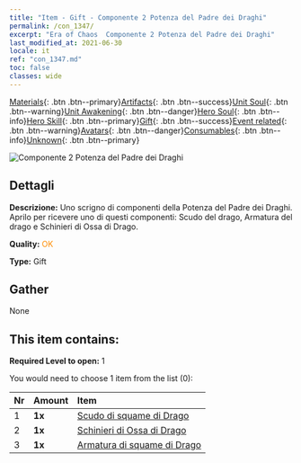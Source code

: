 ```yaml
---
title: "Item - Gift - Componente 2 Potenza del Padre dei Draghi"
permalink: /con_1347/
excerpt: "Era of Chaos  Componente 2 Potenza del Padre dei Draghi"
last_modified_at: 2021-06-30
locale: it
ref: "con_1347.md"
toc: false
classes: wide
---
```

 [Materials](/ItemsIT/){: .btn .btn--primary}[Artifacts](/ItemsIT/Artifacts/){: .btn .btn--success}[Unit Soul](/ItemsIT/UnitSoul/){: .btn .btn--warning}[Unit Awakening](/ItemsIT/UnitAwakening/){: .btn .btn--danger}[Hero Soul](/ItemsIT/HeroSoul/){: .btn .btn--info}[Hero Skill](/ItemsIT/HeroSkill/){: .btn .btn--primary}[Gift](/ItemsIT/Gift/){: .btn .btn--success}[Event related](/ItemsIT/Events/){: .btn .btn--warning}[Avatars](/ItemsIT/Avatars/){: .btn .btn--danger}[Consumables](/ItemsIT/Consumables/){: .btn .btn--info}[Unknown](/ItemsIT/Unknown/){: .btn .btn--primary}

 ![Componente 2 Potenza del Padre dei Draghi](/images/t/i_906025.png)

## Dettagli
 **Descrizione:** Uno scrigno di componenti della Potenza del Padre dei Draghi. Aprilo per ricevere uno di questi componenti: Scudo del drago, Armatura del drago e Schinieri di Ossa di Drago.

 **Quality:** <span style="color: #FF8C00">OK</span>

 **Type:** Gift

## Gather

  None

## This item contains:

 **Required Level to open:** 1

 You would need to choose 1 item from the list (0):

  | Nr | Amount |     Item    |
  |:---|:-------|:------------|
  | 1 |  **1x** | [Scudo di squame di Drago](/ItemsIT/art_144/) |  | 
  | 2 |  **1x** | [Schinieri di Ossa di Drago](/ItemsIT/art_145/) |  | 
  | 3 |  **1x** | [Armatura di squame di Drago](/ItemsIT/art_148/) |  | 

